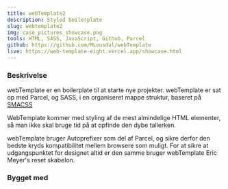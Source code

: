 ```yaml
---
title: webTemplate2
description: Styled boilerplate
slug: webtemplate2
img: case_pictures_showcase.png
tools: HTML, SASS, JavaScript, Github, Parcel
github: https://github.com/MLousdal/webTemplate
live: https://web-template-eight.vercel.app/showcase.html
---
```


### Beskrivelse

webTemplate er en boilerplate til at starte nye projekter. webTemplate er sat op med Parcel, og SASS, i en organiseret mappe struktur, baseret på <a class="external-link" target="_blank" rel="noopener" href="http://smacss.com/">SMACSS</a>

WebTemplate kommer med styling af de mest almindelige HTML elementer, så man ikke skal bruge tid på at opfinde den dybe tallerken.

webTemplate bruger Autoprefixer som del af Parcel, og sikre derfor den bedste kryds kompatibilitet mellem browsere som muligt. For at sikre at udgangspunktet for designet altid er den samme bruger webTemplate Eric Meyer's reset skabelon.

### Bygget med

<v-tools :tools="tools"></v-tools>
